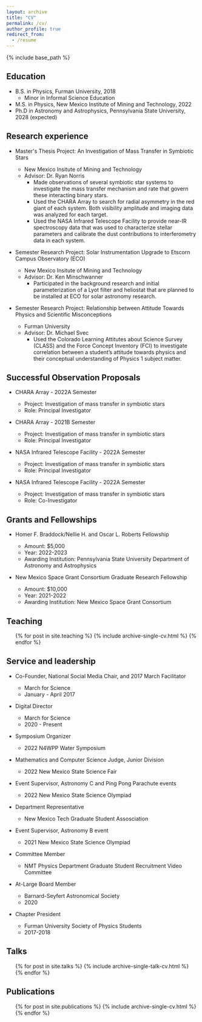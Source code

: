 ```yaml
---
layout: archive
title: "CV"
permalink: /cv/
author_profile: true
redirect_from:
  - /resume
---
```


{% include base_path %}

Education
-----

* B.S. in Physics, Furman University, 2018
  * Minor in Informal Science Education
* M.S. in Physics, New Mexico Institute of Mining and Technology, 2022
* Ph.D in Astronomy and Astrophysics, Pennsylvania State University, 2028 (expected)

Research experience
-----

* Master's Thesis Project: An Investigation of Mass Transfer in Symbiotic Stars
  * New Mexico Insitute of Mining and Technology
  * Advisor: Dr. Ryan Norris
     * Made observations of several symbiotic star systems to investigate the mass transfer mechanism and rate that govern these interacting binary stars.
     * Used the CHARA Array to search for radial asymmetry in the red giant of each system. Both visibility amplitude and imaging data was analyzed for each target.
     * Used the NASA Infrared Telescope Facility to provide near-IR spectroscopy data that was used to characterize stellar parameters and calibrate the dust contributions to interferometry data in each system.


* Semester Research Project: Solar Instrumentation Upgrade to Etscorn Campus Observatory (ECO)
  * New Mexico Insitute of Mining and Technology
  * Advisor: Dr. Ken Minschwanner
    * Participated in the background research and initial parameterization of a Lyot filter and heliostat that are planned to be installed at ECO for solar astronomy research.

* Semester Research Project: Relationship between Attitude Towards Physics and Scientific Misconceptions
  * Furman University
  * Advisor: Dr. Michael Svec
    * Used the Colorado Learning Attitutes about Science Survey (CLASS) and the Force Concept Inventory (FCI) to investigate correlation between a student’s attitude towards physics and their conceptual understanding of Physics 1 subject matter.
  
Successful Observation Proposals
-----

* CHARA Array - 2022A Semester
  * Project: Investigation of mass transfer in symbiotic stars
  * Role: Principal Investigator

* CHARA Array - 2021B Semester
  * Project: Investigation of mass transfer in symbiotic stars
  * Role: Principal Investigator

* NASA Infrared Telescope Facility - 2022A Semester
  * Project: Investigation of mass transfer in symbiotic stars
  * Role: Principal Investigator

* NASA Infrared Telescope Facility - 2022A Semester
  * Project: Investigation of mass transfer in symbiotic stars
  * Role: Co-Investigator

Grants and Fellowships
-----

* Homer F. Braddock/Nellie H. and Oscar L. Roberts Fellowship
  * Amount: $5,000
  * Year: 2022-2023
  * Awarding Institution: Pennsylvania State University Department of Astronomy and Astrophysics

* New Mexico Space Grant Consortium Graduate Research Fellowship
  * Amount: $10,000
  * Year: 2021-2022
  * Awarding Institution: New Mexico Space Grant Consortium

Teaching
-----

  <ul>{% for post in site.teaching %}
    {% include archive-single-cv.html %}
  {% endfor %}</ul>
  
Service and leadership
-----

* Co-Founder, National Social Media Chair, and 2017 March Facilitator
  * March for Science
  * January - April 2017

* Digital Director
  * March for Science
  * 2020 - Present

* Symposium Organizer
  * 2022 N4WPP Water Symposium

* Mathematics and Computer Science Judge, Junior Division
  * 2022 New Mexico State Science Fair

* Event Supervisor, Astronomy C and Ping Pong Parachute events
  * 2022 New Mexico State Science Olympiad

* Department Representative
  * New Mexico Tech Graduate Student Assosciation

* Event Supervisor, Astronomy B event
  * 2021 New Mexico State Science Olympiad

* Committee Member
  * NMT Physics Department Graduate Student Recruitment Video Committee
  
* At-Large Board Member
  * Barnard-Seyfert Astronomical Society
  * 2020

* Chapter President
  * Furman University Society of Physics Students
  * 2017-2018

Talks
-----

  <ul>{% for post in site.talks %}
    {% include archive-single-talk-cv.html %}
  {% endfor %}</ul>

Publications
-----

  <ul>{% for post in site.publications %}
    {% include archive-single-cv.html %}
  {% endfor %}</ul>
